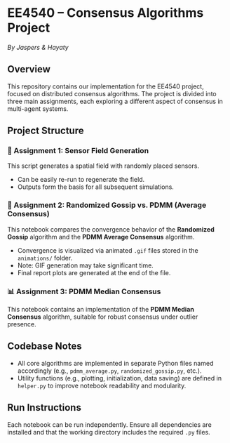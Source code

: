 # EE4540 – Consensus Algorithms Project  
*By Jaspers & Hayaty*

## Overview

This repository contains our implementation for the EE4540 project, focused on distributed consensus algorithms. The project is divided into three main assignments, each exploring a different aspect of consensus in multi-agent systems.

## Project Structure

### 📍 Assignment 1: Sensor Field Generation  
This script generates a spatial field with randomly placed sensors.  
- Can be easily re-run to regenerate the field.  
- Outputs form the basis for all subsequent simulations.

### 🔄 Assignment 2: Randomized Gossip vs. PDMM (Average Consensus)  
This notebook compares the convergence behavior of the **Randomized Gossip** algorithm and the **PDMM Average Consensus** algorithm.  
- Convergence is visualized via animated `.gif` files stored in the `animations/` folder.  
- Note: GIF generation may take significant time.  
- Final report plots are generated at the end of the file.

### 📊 Assignment 3: PDMM Median Consensus  
This notebook contains an implementation of the **PDMM Median Consensus** algorithm, suitable for robust consensus under outlier presence.

## Codebase Notes

- All core algorithms are implemented in separate Python files named accordingly (e.g., `pdmm_average.py`, `randomized_gossip.py`, etc.).
- Utility functions (e.g., plotting, initialization, data saving) are defined in `helper.py` to improve notebook readability and modularity.

## Run Instructions

Each notebook can be run independently. Ensure all dependencies are installed and that the working directory includes the required `.py` files.
